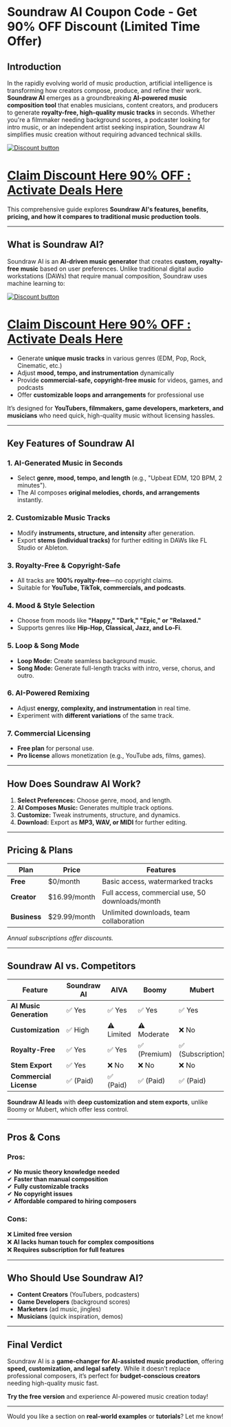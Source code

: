 # Soundraw AI Coupon Code - Get 90% OFF Discount (Limited Time Offer)

## **Introduction**
In the rapidly evolving world of music production, artificial intelligence is transforming how creators compose, produce, and refine their work. **Soundraw AI** emerges as a groundbreaking **AI-powered music composition tool** that enables musicians, content creators, and producers to generate **royalty-free, high-quality music tracks** in seconds. Whether you're a filmmaker needing background scores, a podcaster looking for intro music, or an independent artist seeking inspiration, Soundraw AI simplifies music creation without requiring advanced technical skills.

[![Discount button](https://github.com/user-attachments/assets/e5cb2122-5258-4331-bbff-048ba1ae5555)](https://soundraw.io/?ref=nheoirzj)

# [Claim Discount Here 90% OFF : Activate Deals Here](https://soundraw.io/?ref=nheoirzj)

This comprehensive guide explores **Soundraw AI's features, benefits, pricing, and how it compares to traditional music production tools**.

---

## **What is Soundraw AI?**
Soundraw AI is an **AI-driven music generator** that creates **custom, royalty-free music** based on user preferences. Unlike traditional digital audio workstations (DAWs) that require manual composition, Soundraw uses machine learning to:

[![Discount button](https://github.com/user-attachments/assets/e5cb2122-5258-4331-bbff-048ba1ae5555)](https://soundraw.io/?ref=nheoirzj)

# [Claim Discount Here 90% OFF : Activate Deals Here](https://soundraw.io/?ref=nheoirzj)


- Generate **unique music tracks** in various genres (EDM, Pop, Rock, Cinematic, etc.)
- Adjust **mood, tempo, and instrumentation** dynamically
- Provide **commercial-safe, copyright-free music** for videos, games, and podcasts
- Offer **customizable loops and arrangements** for professional use

It’s designed for **YouTubers, filmmakers, game developers, marketers, and musicians** who need quick, high-quality music without licensing hassles.

---

## **Key Features of Soundraw AI**

### **1. AI-Generated Music in Seconds**
- Select **genre, mood, tempo, and length** (e.g., "Upbeat EDM, 120 BPM, 2 minutes").
- The AI composes **original melodies, chords, and arrangements** instantly.

### **2. Customizable Music Tracks**
- Modify **instruments, structure, and intensity** after generation.
- Export **stems (individual tracks)** for further editing in DAWs like FL Studio or Ableton.

### **3. Royalty-Free & Copyright-Safe**
- All tracks are **100% royalty-free**—no copyright claims.
- Suitable for **YouTube, TikTok, commercials, and podcasts**.

### **4. Mood & Style Selection**
- Choose from moods like **"Happy," "Dark," "Epic," or "Relaxed."**
- Supports genres like **Hip-Hop, Classical, Jazz, and Lo-Fi**.

### **5. Loop & Song Mode**
- **Loop Mode:** Create seamless background music.
- **Song Mode:** Generate full-length tracks with intro, verse, chorus, and outro.

### **6. AI-Powered Remixing**
- Adjust **energy, complexity, and instrumentation** in real time.
- Experiment with **different variations** of the same track.

### **7. Commercial Licensing**
- **Free plan** for personal use.
- **Pro license** allows monetization (e.g., YouTube ads, films, games).

---

## **How Does Soundraw AI Work?**
1. **Select Preferences:** Choose genre, mood, and length.
2. **AI Composes Music:** Generates multiple track options.
3. **Customize:** Tweak instruments, structure, and dynamics.
4. **Download:** Export as **MP3, WAV, or MIDI** for further editing.

---

## **Pricing & Plans**
| Plan | Price | Features |
|------|-------|----------|
| **Free** | $0/month | Basic access, watermarked tracks |
| **Creator** | $16.99/month | Full access, commercial use, 50 downloads/month |
| **Business** | $29.99/month | Unlimited downloads, team collaboration |

*Annual subscriptions offer discounts.*

---

## **Soundraw AI vs. Competitors**
| Feature | Soundraw AI | AIVA | Boomy | Mubert |
|---------|------------|------|-------|--------|
| **AI Music Generation** | ✅ Yes | ✅ Yes | ✅ Yes | ✅ Yes |
| **Customization** | ✅ High | ⚠️ Limited | ⚠️ Moderate | ❌ No |
| **Royalty-Free** | ✅ Yes | ✅ Yes | ✅ (Premium) | ✅ (Subscription) |
| **Stem Export** | ✅ Yes | ❌ No | ❌ No | ❌ No |
| **Commercial License** | ✅ (Paid) | ✅ (Paid) | ✅ (Paid) | ✅ (Paid) |

**Soundraw AI leads** with **deep customization and stem exports**, unlike Boomy or Mubert, which offer less control.

---

## **Pros & Cons**
### **Pros:**
✔ **No music theory knowledge needed**  
✔ **Faster than manual composition**  
✔ **Fully customizable tracks**  
✔ **No copyright issues**  
✔ **Affordable compared to hiring composers**  

### **Cons:**
❌ **Limited free version**  
❌ **AI lacks human touch for complex compositions**  
❌ **Requires subscription for full features**  

---

## **Who Should Use Soundraw AI?**
- **Content Creators** (YouTubers, podcasters)  
- **Game Developers** (background scores)  
- **Marketers** (ad music, jingles)  
- **Musicians** (quick inspiration, demos)  

---

## **Final Verdict**
Soundraw AI is a **game-changer for AI-assisted music production**, offering **speed, customization, and legal safety**. While it doesn’t replace professional composers, it’s perfect for **budget-conscious creators** needing high-quality music fast.

**Try the free version** and experience AI-powered music creation today!  

---

Would you like a section on **real-world examples** or **tutorials**? Let me know!
